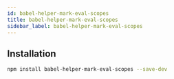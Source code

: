 ```yaml
---
id: babel-helper-mark-eval-scopes
title: babel-helper-mark-eval-scopes
sidebar_label: babel-helper-mark-eval-scopes
---
```


## Installation

```sh title="Shell"
npm install babel-helper-mark-eval-scopes --save-dev
```

